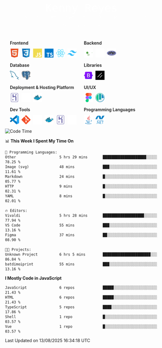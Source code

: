 <div align="center" style="padding: 1.625rem 0.25rem; color: white;">
  <div style="font-family: 'Monaco', 'Menlo', 'Ubuntu Mono', monospace; font-size: 36px; font-weight: regular;">
    Kenny Reyes
  </div>
  <div style="font-family: 'Monaco', 'Menlo', 'Ubuntu Mono', monospace; font-size: 16px; margin-bottom: 8px; opacity: 0.9;">
    3D Artist - Web Developer - Multimedia Editor
  </div>
  <div style="font-family: 'Monaco', 'Menlo', 'Ubuntu Mono', monospace; font-size: 16px; opacity: 0.8;">
    kennyreyes.me
  </div>
</div>

<div align="center" style="margin:8px 0;">
<div style="display:grid;grid-template-columns:repeat(auto-fit,minmax(220px,1fr));gap:1rem;max-width:1000px;margin:14px auto 0;padding:0 1rem;text-align:left;">
  <div style="display:flex;flex-direction:column;justify-content:center;align-items:flex-start;gap:0.625rem;align-self:stretch;">
    <div style="font-weight:600;">Frontend</div>
    <div style="display:flex;flex-wrap:wrap;gap:8px;">
      <img height="30" src="assets/html5-original 1.svg" alt="HTML5" title="HTML5"/>
      <img height="30" src="assets/css3-original 1.svg" alt="CSS3" title="CSS3"/>
      <img height="30" src="assets/javascript-plain 1.svg" alt="JavaScript" title="JavaScript"/>
      <img height="30" src="assets/typescript-original 1.svg" alt="TypeScript" title="TypeScript"/>
      <img height="30" src="assets/react-original 1.svg" alt="React" title="React"/>
      <img height="30" src="assets/tailwindcss-original 1.svg" alt="Tailwind CSS" title="Tailwind CSS"/>
    </div>
  </div>
  <div style="display:flex;flex-direction:column;justify-content:center;align-items:flex-start;gap:0.625rem;align-self:stretch;">
    <div style="font-weight:600;">Backend</div>
    <div style="display:flex;flex-wrap:wrap;gap:8px;">
      <img height="30" src="assets/nodejs-original-wordmark 1.svg" alt="Node.js" title="Node.js"/>
      <img height="30" src="assets/express-original 1.svg" alt="Express" title="Express"/>
      <img height="30" src="assets/php-original 1.svg" alt="PHP" title="PHP"/>
    </div>
  </div>
  <div style="display:flex;flex-direction:column;justify-content:center;align-items:flex-start;gap:0.625rem;align-self:stretch;">
    <div style="font-weight:600;">Database</div>
    <div style="display:flex;flex-wrap:wrap;gap:8px;">
      <img height="30" src="assets/mysql-original 1.svg" alt="MySQL" title="MySQL"/>
      <img height="30" src="assets/postgresql-original 1.svg" alt="PostgreSQL" title="PostgreSQL"/>
    </div>
  </div>
  <div style="display:flex;flex-direction:column;justify-content:center;align-items:flex-start;gap:0.625rem;align-self:stretch;">
    <div style="font-weight:600;">Libraries</div>
    <div style="display:flex;flex-wrap:wrap;gap:8px;">
      <img height="30" src="assets/bootstrap-original 1.svg" alt="Bootstrap" title="Bootstrap"/>
      <img height="30" src="assets/shadcn.svg" alt="Bootstrap" title="Bootstrap"/>
    </div>
  </div>
    <div style="display:flex;flex-direction:column;justify-content:center;align-items:flex-start;gap:0.625rem;align-self:stretch;">
    <div style="font-weight:600;">Deployment & Hosting Platform</div>
    <div style="display:flex;flex-wrap:wrap;gap:8px;">
      <img height="30" src="assets/heroku-original 1.svg" alt="Heroku" title="Heroku"/>
      <img height="30" src="assets/vercel-original 1.svg" alt="Vercel" title="Vercel"/>
      <img height="30" src="assets/docker-original 1.svg" alt="Docker" title="Docker"/>
    </div>
  </div>
  <div style="display:flex;flex-direction:column;justify-content:center;align-items:flex-start;gap:0.625rem;align-self:stretch;">
    <div style="font-weight:600;">UI/UX</div>
    <div style="display:flex;flex-wrap:wrap;gap:8px;">
      <img height="30" src="assets/figma-original 1.svg" alt="Figma" title="Figma"/>
      <img height="30" src="assets/polypane.svg" alt="Figma" title="Figma"/>
    </div>
  </div>
  <div style="display:flex;flex-direction:column;justify-content:center;align-items:flex-start;gap:0.625rem;align-self:stretch;">
    <div style="font-weight:600;">Dev Tools</div>
    <div style="display:flex;flex-wrap:wrap;gap:8px;">
      <img height="30" src="assets/vscode-original 1.svg" alt="VS Code" title="VS Code"/>
      <img height="30" src="assets/git-original 1.svg" alt="Git" title="Git"/>
      <img height="30" src="assets/github-original 1.svg" alt="GitHub" title="GitHub"/>
      <img height="30" src="assets/docker-original 1.svg" alt="Docker" title="Docker"/>
      <img height="30" src="assets/heroku-original 1.svg" alt="Heroku" title="Heroku"/>
      <img height="30" src="assets/vercel-original 1.svg" alt="Vercel" title="Vercel"/>
    </div>
  </div>
  <div style="display:flex;flex-direction:column;justify-content:center;align-items:flex-start;gap:0.625rem;align-self:stretch;">
    <div style="font-weight:600;">Programming Languages</div>
    <div style="display:flex;flex-wrap:wrap;gap:8px;">
      <img height="30" src="assets/java-original 1.svg" alt="Java" title="Java"/>
      <img height="30" src="assets/dot-net-plain-wordmark 1.svg" alt=".NET" title=".NET"/>
    </div>
  </div>
</div>
</div>

<!--START_SECTION:waka-->
![Code Time](http://img.shields.io/badge/Code%20Time-16%20mins-blue)

📊 **This Week I Spent My Time On** 

```text
💬 Programming Languages: 
Other                    5 hrs 29 mins       ████████████████████░░░░░   78.25 % 
Image (svg)              48 mins             ███░░░░░░░░░░░░░░░░░░░░░░   11.61 % 
Markdown                 24 mins             █░░░░░░░░░░░░░░░░░░░░░░░░   05.77 % 
HTTP                     9 mins              █░░░░░░░░░░░░░░░░░░░░░░░░   02.31 % 
YAML                     8 mins              █░░░░░░░░░░░░░░░░░░░░░░░░   02.01 % 

🔥 Editors: 
Vivaldi                  5 hrs 28 mins       ███████████████████░░░░░░   77.94 % 
VS Code                  55 mins             ███░░░░░░░░░░░░░░░░░░░░░░   13.16 % 
Figma                    37 mins             ██░░░░░░░░░░░░░░░░░░░░░░░   08.90 % 

🐱‍💻 Projects: 
Unknown Project          6 hrs 5 mins        ██████████████████████░░░   86.84 % 
batdimoiprint            55 mins             ███░░░░░░░░░░░░░░░░░░░░░░   13.16 % 
```

**I Mostly Code in JavaScript** 

```text
JavaScript               6 repos             █████░░░░░░░░░░░░░░░░░░░░   21.43 % 
HTML                     6 repos             █████░░░░░░░░░░░░░░░░░░░░   21.43 % 
TypeScript               5 repos             ████░░░░░░░░░░░░░░░░░░░░░   17.86 % 
Shell                    1 repo              █░░░░░░░░░░░░░░░░░░░░░░░░   03.57 % 
Vue                      1 repo              █░░░░░░░░░░░░░░░░░░░░░░░░   03.57 % 
```




 Last Updated on 13/08/2025 16:34:18 UTC
<!--END_SECTION:waka-->

###
